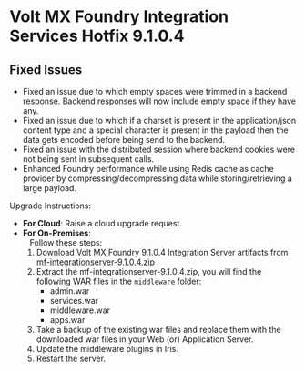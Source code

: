                            

Volt MX  Foundry Integration Services Hotfix 9.1.0.4
==================================================

Fixed Issues
------------

*   Fixed an issue due to which empty spaces were trimmed in a backend response. Backend responses will now include empty space if they have any.
*   Fixed an issue due to which if a charset is present in the application/json content type and a special character is present in the payload then the data gets encoded before being send to the backend.
*   Fixed an issue with the distributed session where backend cookies were not being sent in subsequent calls.
*   Enhanced Foundry performance while using Redis cache as cache provider by compressing/decompressing data while storing/retrieving a large payload.

Upgrade Instructions:

*   **For Cloud**: Raise a cloud upgrade request.
*   **For On-Premises**:  
       Follow these steps:
    1.  Download Volt MX Foundry 9.1.0.4 Integration Server artifacts from  
        [mf-integrationserver-9.1.0.4.zip](../Content/V9.0.x_V9.1.x_NotSupported.md)
    <!-- 1.  Download Volt MX Foundry 9.1.0.4 Integration Server artifacts from  
        [mf-integrationserver-9.1.0.4.zip](http://download.voltmx.com/onpremise/mobilefoundry/server/9.1.0.4/mf-integrationserver-9.1.0.4.zip) -->
    2.  Extract the mf-integrationserver-9.1.0.4.zip, you will find the following WAR files in the `middleware` folder:
        *   admin.war
        *   services.war
        *   middleware.war
        *   apps.war
    3.  Take a backup of the existing war files and replace them with the downloaded war files in your Web (or) Application Server.
    4.  Update the middleware plugins in Iris.
    5.  Restart the server.

